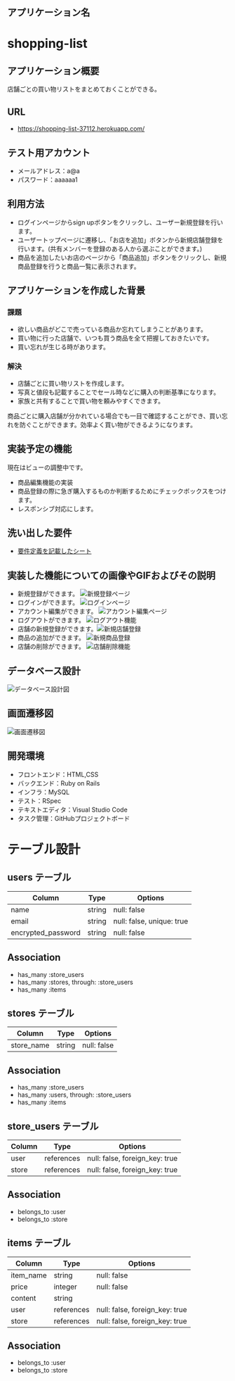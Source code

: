 ## アプリケーション名

# shopping-list

## アプリケーション概要

 店舗ごとの買い物リストをまとめておくことができる。

## URL

- https://shopping-list-37112.herokuapp.com/

## テスト用アカウント

- メールアドレス：a@a
- パスワード：aaaaaa1

## 利用方法

- ログインページからsign upボタンをクリックし、ユーザー新規登録を行います。
- ユーザートップページに遷移し、「お店を追加」ボタンから新規店舗登録を行います。(共有メンバーを登録のある人から選ぶことができます。)
- 商品を追加したいお店のページから「商品追加」ボタンをクリックし、新規商品登録を行うと商品一覧に表示されます。

## アプリケーションを作成した背景
### 課題
- 欲しい商品がどこで売っている商品か忘れてしまうことがあります。
- 買い物に行った店舗で、いつも買う商品を全て把握しておきたいです。
- 買い忘れが生じる時があります。
### 解決
- 店舗ごとに買い物リストを作成します。
- 写真と値段も記載することでセール時などに購入の判断基準になります。
- 家族と共有することで買い物を頼みやすくできます。

商品ごとに購入店舗が分かれている場合でも一目で確認することができ、買い忘れを防ぐことができます。効率よく買い物ができるようになります。


## 実装予定の機能 
現在はビューの調整中です。
- 商品編集機能の実装
- 商品登録の際に急ぎ購入するものか判断するためにチェックボックスをつけます。
- レスポンシブ対応にします。

## 洗い出した要件
- [要件定義を記載したシート](https://docs.google.com/spreadsheets/d/1TsezwQ6PpTGPq7Dac4AmhHZHylZobrgTYReOP021-JM/edit#gid=982722306)

## 実装した機能についての画像やGIFおよびその説明
- 新規登録ができます。  ![新規登録ページ](https://i.gyazo.com/f9b062828bbb57ae4a8e295058d2949a.gif)
- ログインができます。  ![ログインページ](https://i.gyazo.com/c142d01d3aa8bbcf13e3dba27acce30d.gif)
- アカウント編集ができます。  ![アカウント編集ページ](https://i.gyazo.com/92925f86d12447aea4de87a915415cd5.gif)
- ログアウトができます。  ![ログアウト機能](https://i.gyazo.com/8244e1cfdd700d364af2d3849bab0bb2.gif)
- 店舗の新規登録ができます。![新規店舗登録](https://i.gyazo.com/ad08c085a9dd362114f066defad4fcfe.gif)
- 商品の追加ができます。 ![新規商品登録](https://i.gyazo.com/18976bcd9d5d4c6d7814132a992300bb.gif)
- 店舗の削除ができます。 ![店舗削除機能](https://i.gyazo.com/ac4ca5146582979cca4f3b7f1fca3b72.gif)

## データベース設計

![データベース設計図](https://i.gyazo.com/91c16422fb205c2890d620ef192977b6.png)

## 画面遷移図

![画面遷移図](https://i.gyazo.com/77e327236e36657953a4833a14027416.png)

## 開発環境

- フロントエンド：HTML,CSS
- バックエンド：Ruby on Rails
- インフラ：MySQL
- テスト：RSpec
- テキストエディタ：Visual Studio Code
- タスク管理：GitHubプロジェクトボード


# テーブル設計

## users テーブル

| Column             |Type      |Options                    |
| ------------------ |--------- |-------------------------- |
| name               | string   | null: false               |
| email              | string   | null: false, unique: true |
| encrypted_password | string   | null: false               |

## Association

- has_many :store_users
- has_many :stores, through: :store_users
- has_many :items

## stores テーブル

| Column       | Type   | Options     |
| ------------ | ------ | ----------- |
| store_name   | string | null: false |

## Association

- has_many :store_users
- has_many :users, through: :store_users
- has_many :items

## store_users テーブル

| Column  | Type       | Options                        |
| ------- | ---------- | ------------------------------ |
| user    | references | null: false, foreign_key: true |
| store   | references | null: false, foreign_key: true |

## Association

- belongs_to :user
- belongs_to :store

## items テーブル
| Column       | Type       | Options                        |
| ------------ | ---------- | ------------------------------ |
| item_name    | string     | null: false                    |
| price        | integer    | null: false                    |
| content      | string     |                                |
| user         | references | null: false, foreign_key: true |
| store        | references | null: false, foreign_key: true |

## Association

- belongs_to :user
- belongs_to :store

